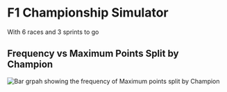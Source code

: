 # F1 Championship Simulator

With 6 races and 3 sprints to go 

## Frequency vs Maximum Points Split by Champion
![Bar grpah showing the frequency of Maximum points split by Champion](Freq_Maximum-Ponts.png)
